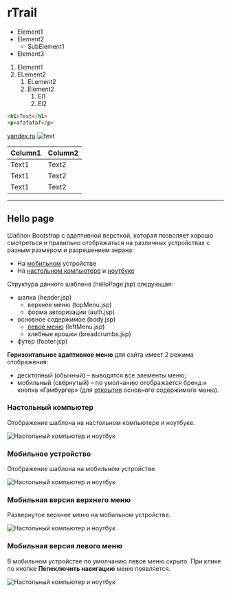 # rTrail

- Element1
- Element2
    - SubElement1
- Element3

1. Element1
2. ELement2
    1. ELement2
    2. Element2
        1. El1
        2. El2
        
```html
<h1>Text</h1>
<p>afafafaf</p>

```

[yandex.ru](http://yandex.ru)
![text](http://topkin.ru/wp-content/uploads/2017/10/tomswallpapers.com-15649.jpg)

| Column1 | Column2 |
| ----- | ------ |
| Text1 | Text2 |
| Text1 | Text2 |
| Text1 | Text2 |

_______

## Hello page
Шаблон Bootstrap с адаптивной версткой, которая позволяет хорошо смотреться и 
правильно отображаться на различных устройствах с разным размером и 
разрешением экрана:
* На <a href="#onMobile">мобильном</a> устройстве
* На <a href="#onComputer">настольном компьютере</a> и <a href="#onComputer">ноутбуке</a>

Структура данного шаблона (helloPage.jsp) следующая:
- шапка (header.jsp)
    - верхнее меню (topMenu.jsp)
    - форма авторизации (auth.jsp)
- основное содержимое (body.jsp)
    - <a href="#onMobileLeftMenu">левое меню</a> (leftMenu.jsp)
    - хлебные крошки (breadcrumbs.jsp)
- футер (footer.jsp)

**Горизонтальное адаптивное меню** для сайта имеет 2 режима отображения:
- десктопный (обычный) – выводятся все элементы меню;
- мобильный (свёрнутый) – по умолчанию отображается бренд и кнопка «Гамбургер» 
(для <a href="#onMobileTopMenu">открытия</a> основного содержимого меню).

### <a name="onComputer"></a> Настольный компьютер
Отображение шаблона на настольном компьютере и ноутбуке.

![Настольный компьютер и ноутбук](https://image.prntscr.com/image/U-88-ykmT06DsL-ubVzlSQ.jpg)

### <a name="onMobile"></a> Мобильное устройство
Отображение шаблона на мобильном устройстве.

![Настольный компьютер и ноутбук](https://image.prntscr.com/image/LqTd1gfTQiSRBRFL3ufUEw.png)


### <a name="onMobileTopMenu"></a> Мобильная версия верхнего меню
Развернутое верхнее меню на мобильном устройстве.

![Настольный компьютер и ноутбук](https://image.prntscr.com/image/JSj3lMVtRgutU7STCAx1aQ.png)


### <a name="onMobileLeftMenu"></a> Мобильная версия левого меню
В мобильном устройстве по умолчанию левое меню скрыто. При клике по кнопке 
**Пепеключить навигацию** меню появляется.

![Настольный компьютер и ноутбук](https://image.prntscr.com/image/1vDO9L1ZSwikCTqvV4wb3g.png)